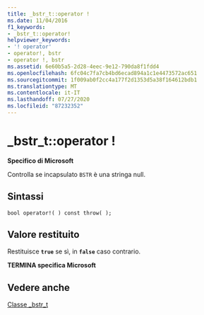 ```yaml
---
title: _bstr_t::operator !
ms.date: 11/04/2016
f1_keywords:
- _bstr_t::operator!
helpviewer_keywords:
- '! operator'
- operator!, bstr
- operator !, bstr
ms.assetid: 6e60b5a5-2d28-4eec-9e12-790da8f1fdd4
ms.openlocfilehash: 6fc04c7fa7cb4bd6ecad894a1c1e4473572ac651
ms.sourcegitcommit: 1f009ab0f2cc4a177f2d1353d5a38f164612bdb1
ms.translationtype: MT
ms.contentlocale: it-IT
ms.lasthandoff: 07/27/2020
ms.locfileid: "87232352"
---
```

# <a name="_bstr_toperator-"></a>_bstr_t::operator !

**Specifico di Microsoft**

Controlla se incapsulato `BSTR` è una stringa null.

## <a name="syntax"></a>Sintassi

```
bool operator!( ) const throw( );
```

## <a name="return-value"></a>Valore restituito

Restituisce **`true`** se sì, in **`false`** caso contrario.

**TERMINA specifica Microsoft**

## <a name="see-also"></a>Vedere anche

[Classe _bstr_t](../cpp/bstr-t-class.md)
